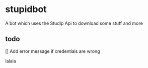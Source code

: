 # stupidbot
A bot which uses the StudIp Api to download some stuff and more


## todo 
[] Add error message if credentials are wrong

lalala
